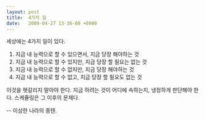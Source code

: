 ```yaml
---
layout: post
title:  4가지 일
date:   2009-04-27 13-36-00 +0900
---
```

세상에는 4가지 일이 있다.

1. 지금 내 능력으로 할 수 있으면서, 지금 당장 해야하는 것
2. 지금 내 능력으로 할 수 있지만, 지금 당장 할 필요는 없는 것
3. 지금 내 능력으로 할 수 없지만, 지금 당장 해야하는 것
4. 지금 내 능력으로 할 수 없고, 지금 당장 할 필요도 없는 것

이것을 헷갈리지 말아야 한다. 지금 하려는 것이 어디에 속하는지, 냉정하게 판단해야 한다. 스케쥴링은 그 이후의 문제다.

-- 이상한 나라의 종텐.
